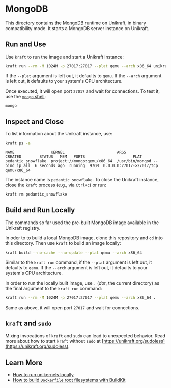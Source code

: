 # MongoDB

This directory contains the [MongoDB](https://www.mongodb.com/) runtime on Unikraft, in binary compatibility mode.
It starts a MongoDB server instance on Unikraft.

## Run and Use

Use `kraft` to run the image and start a Unikraft instance:

```bash
kraft run --rm -M 1024M -p 27017:27017 --plat qemu --arch x86_64 unikraft.org/mongo:6.0
```

If the `--plat` argument is left out, it defaults to `qemu`.
If the `--arch` argument is left out, it defaults to your system's CPU architecture.

Once executed, it will open port `27017` and wait for connections.
To test it, use the [`mongo` shell](https://www.mongodb.com/docs/v4.4/mongo/):

```bash
mongo
```

## Inspect and Close

To list information about the Unikraft instance, use:

```bash
kraft ps -a
```

```text
NAME                KERNEL                       ARGS                           CREATED        STATUS   MEM   PORTS                     PLAT
pedantic_snowflake  project://mongo:qemu/x86_64  /usr/bin/mongod --bind_ip_all  6 seconds ago  running  976M  0.0.0.0:27017->27017/tcp  qemu/x86_64
```

The instance name is `pedantic_snowflake`.
To close the Unikraft instance, close the `kraft` process (e.g., via `Ctrl+c`) or run:

```bash
kraft rm pedantic_snowflake
```

## Build and Run Locally

The commands so far used the pre-built MongoDB image available in the Unikraft registry.

In oder to to build a local MongoDB image, clone this repository and `cd` into this directory.
Then use `kraft` to build an image locally:

```bash
kraft build --no-cache --no-update --plat qemu --arch x86_64
```

Similar to the `kraft run` command, if the `--plat` argument is left out, it defaults to `qemu`.
If the `--arch` argument is left out, it defaults to your system's CPU architecture.

In order to run the locally built image, use `.` (_dot_, the current directory)  as the final argument to the `kraft run` command:

```bash
kraft run --rm -M 1024M -p 27017:27017 --plat qemu --arch x86_64 .
```

Same as above, it will open port `27017` and wait for connections.

## `kraft` and `sudo`

Mixing invocations of `kraft` and `sudo` can lead to unexpected behavior.
Read more about how to start `kraft` without `sudo` at [https://unikraft.org/sudoless](https://unikraft.org/sudoless).

## Learn More

- [How to run unikernels locally](https://unikraft.org/docs/cli/running)
- [How to build `Dockerfile` root filesystems with BuildKit](https://unikraft.org/guides/building-dockerfile-images-with-buildkit)
